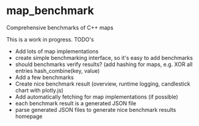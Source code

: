 # map_benchmark
Comprehensive benchmarks of C++ maps

This is a work in progress.
TODO's

* Add lots of map implementations
* create simple benchmarking interface, so it's easy to add benchmarks
* should benchmarks verify results? (add hashing for maps, e.g. XOR all entries hash_combine(key, value)
* Add a few benchmarks
* Create nice benchmark result (overview, runtime logging, candlestick chart with plotly.js)
* Add automatically fetching for map implementations (if possible)
* each benchmark result is a generated JSON file
* parse generated JSON files to generate nice benchmark results homepage
